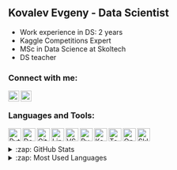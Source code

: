 ## Kovalev Evgeny - Data Scientist

- Work experience in DS: 2 years
- Kaggle Competitions Expert
- MSc in Data Science at Skoltech
- DS teacher

### Connect with me:

[<img align="left" alt="kovalev-e | LinkedIn" width="22px" src="https://cdn.jsdelivr.net/npm/simple-icons@v3/icons/linkedin.svg" />][linkedin]
[<img align="left" alt="kovalev-e | Kaggle" width="22px" src="https://cdn.jsdelivr.net/npm/simple-icons@v3/icons/kaggle.svg" />][kaggle]

<br />

### Languages and Tools:

<img align="left" alt="Python" width="26px" src="https://upload.wikimedia.org/wikipedia/commons/thumb/c/c3/Python-logo-notext.svg/1200px-Python-logo-notext.svg.png" />
<img align="left" alt="Docker" width="26px" src="https://cdn.worldvectorlogo.com/logos/docker.svg" />
<img align="left" alt="Git" width="26px" src="https://git-scm.com/images/logos/downloads/Git-Icon-1788C.png" />
<img align="left" alt="Linux" width="26px" src="https://upload.wikimedia.org/wikipedia/commons/thumb/3/35/Tux.svg/1200px-Tux.svg.png" />
<img align="left" alt="VSCode" width="26px" src="https://upload.wikimedia.org/wikipedia/commons/thumb/9/9a/Visual_Studio_Code_1.35_icon.svg/1024px-Visual_Studio_Code_1.35_icon.svg.png" />
<img align="left" alt="PyTorch" width="26px" src="https://seeklogo.com/images/P/pytorch-logo-84F95D0AF5-seeklogo.com.png" />
<img align="left" alt="Keras" width="26px" src="https://upload.wikimedia.org/wikipedia/commons/thumb/a/ae/Keras_logo.svg/1200px-Keras_logo.svg.png" />
<img align="left" alt="TensorFlow" width="26px" src="https://upload.wikimedia.org/wikipedia/commons/thumb/2/2d/Tensorflow_logo.svg/1200px-Tensorflow_logo.svg.png" />
<img align="left" alt="OpenCV" width="26px" src="https://upload.wikimedia.org/wikipedia/commons/3/32/OpenCV_Logo_with_text_svg_version.svg" />
<img align="left" alt="Sklearn" width="26px" src="https://neurohive.io/wp-content/uploads/2019/06/1200px-Scikit_learn_logo_small.svg.png" />

<br />
<br />

<details>
  <summary>:zap: GitHub Stats</summary>

  ![Kovalev Evgeny's github stats](https://github-readme-stats.vercel.app/api?username=KovalevEvgeny&count_private=true&show_icons=true&theme=dark)

</details>

<details>
  <summary>:zap: Most Used Languages</summary>

  ![Top Langs](https://github-readme-stats.vercel.app/api/top-langs/?username=KovalevEvgeny&layout=compact)

</details>

[linkedin]: https://linkedin.com/in/kovalev-e
[kaggle]: https://www.kaggle.com/blackitten13
